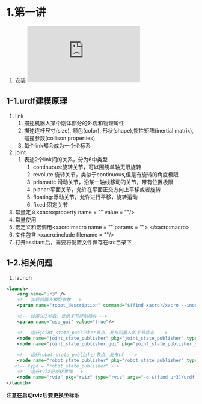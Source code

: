 # 1.第一讲
1. 安装
![链接](https://ros-planning.github.io/moveit_tutorials/doc/getting_started/getting_started.html)
## 1-1.urdf建模原理
1. link
   1. 描述机器人某个刚体部分的外观和物理属性
   2. 描述连杆尺寸(size), 颜色(color), 形状(shape),惯性矩阵(inertial matrix),碰撞参数(collison properties)
   3. 每个link都会成为一个坐标系
2. joint
   1. 表述2个link间的关系，分为6中类型
      1. continuous:旋转关节，可以围绕单轴无限旋转
      2. revolute:旋转关节，类似于continuous,但是有旋转的角度极限
      3. prismatic:滑动关节，沿某一轴线移动的关节，带有位置极限
      4. planar:平面关节，允许在平面正交方向上平移或者旋转
      5. floating:浮动关节，允许进行平移，旋转运动
      6. fixed:固定关节
3. 常量定义<xacro:property name = "" value = ""/>
4. 常量使用
5. 宏定义和宏调用<xacro:macro name = "" params = ""> </xacro:macro>
6. 文件包含:<xacro:include filename = ""/>
7. 打开assitant后，需要将配置文件保存在src目录下

## 1-2.相关问题
1. launch
```xml
<launch>
    <arg name="ur3" />
    <!-- 加载机器人模型参数 -->
    <param name="robot_description" command="$(find xacro)/xacro --inorder $(find ur3)/urdf/ur3.urdf" />

    <!-- 设置GUI参数，显示关节控制插件 -->
    <param name="use_gui" value="true"/>

    <!-- 运行joint_state_publisher节点，发布机器人的关节状态  -->
    <node name="joint_state_publisher" pkg="joint_state_publisher" type="joint_state_publisher" />
    <node name="joint_state_publisher_gui" pkg="joint_state_publisher_gui" type="joint_state_publisher_gui" />
    
    <!-- 运行robot_state_publisher节点，发布tf  -->
    <node name="robot_state_publisher" pkg="robot_state_publisher" type="robot_state_publisher" />
   <!-- type = "robot_state_publisher" -->
    <!-- 运行rviz可视化界面 -->
    <node name="rviz" pkg="rviz" type="rviz" args="-d $(find ur3)/urdf.rviz" required="true" />
</launch>
```
**注意在启动rviz后要更换坐标系**